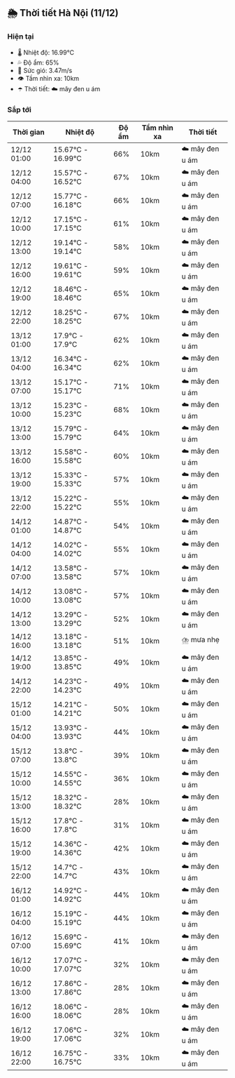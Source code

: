 ## 🌦️ Thời tiết Hà Nội (11/12)

### Hiện tại

- 🌡️ Nhiệt độ: 16.99℃
- 💦 Độ ẩm: 65%
- 💨 Sức gió: 3.47m/s
- 👁️ Tầm nhìn xa: 10km
- ☂️ Thời tiết: ☁️ mây đen u ám

### Sắp tới

| Thời gian | Nhiệt độ | Độ ẩm | Tầm nhìn xa | Thời tiết |
| --- | --- | --- | --- | --- |
| 12/12 01:00 | 15.67℃ - 16.99℃ | 66% | 10km | ☁️ mây đen u ám |
| 12/12 04:00 | 15.57℃ - 16.52℃ | 67% | 10km | ☁️ mây đen u ám |
| 12/12 07:00 | 15.77℃ - 16.18℃ | 66% | 10km | ☁️ mây đen u ám |
| 12/12 10:00 | 17.15℃ - 17.15℃ | 61% | 10km | ☁️ mây đen u ám |
| 12/12 13:00 | 19.14℃ - 19.14℃ | 58% | 10km | ☁️ mây đen u ám |
| 12/12 16:00 | 19.61℃ - 19.61℃ | 59% | 10km | ☁️ mây đen u ám |
| 12/12 19:00 | 18.46℃ - 18.46℃ | 65% | 10km | ☁️ mây đen u ám |
| 12/12 22:00 | 18.25℃ - 18.25℃ | 67% | 10km | ☁️ mây đen u ám |
| 13/12 01:00 | 17.9℃ - 17.9℃ | 62% | 10km | ☁️ mây đen u ám |
| 13/12 04:00 | 16.34℃ - 16.34℃ | 62% | 10km | ☁️ mây đen u ám |
| 13/12 07:00 | 15.17℃ - 15.17℃ | 71% | 10km | ☁️ mây đen u ám |
| 13/12 10:00 | 15.23℃ - 15.23℃ | 68% | 10km | ☁️ mây đen u ám |
| 13/12 13:00 | 15.79℃ - 15.79℃ | 64% | 10km | ☁️ mây đen u ám |
| 13/12 16:00 | 15.58℃ - 15.58℃ | 60% | 10km | ☁️ mây đen u ám |
| 13/12 19:00 | 15.33℃ - 15.33℃ | 57% | 10km | ☁️ mây đen u ám |
| 13/12 22:00 | 15.22℃ - 15.22℃ | 55% | 10km | ☁️ mây đen u ám |
| 14/12 01:00 | 14.87℃ - 14.87℃ | 54% | 10km | ☁️ mây đen u ám |
| 14/12 04:00 | 14.02℃ - 14.02℃ | 55% | 10km | ☁️ mây đen u ám |
| 14/12 07:00 | 13.58℃ - 13.58℃ | 57% | 10km | ☁️ mây đen u ám |
| 14/12 10:00 | 13.08℃ - 13.08℃ | 57% | 10km | ☁️ mây đen u ám |
| 14/12 13:00 | 13.29℃ - 13.29℃ | 52% | 10km | ☁️ mây đen u ám |
| 14/12 16:00 | 13.18℃ - 13.18℃ | 51% | 10km | ⛈️ mưa nhẹ |
| 14/12 19:00 | 13.85℃ - 13.85℃ | 49% | 10km | ☁️ mây đen u ám |
| 14/12 22:00 | 14.23℃ - 14.23℃ | 49% | 10km | ☁️ mây đen u ám |
| 15/12 01:00 | 14.21℃ - 14.21℃ | 50% | 10km | ☁️ mây đen u ám |
| 15/12 04:00 | 13.93℃ - 13.93℃ | 44% | 10km | ☁️ mây đen u ám |
| 15/12 07:00 | 13.8℃ - 13.8℃ | 39% | 10km | ☁️ mây đen u ám |
| 15/12 10:00 | 14.55℃ - 14.55℃ | 36% | 10km | ☁️ mây đen u ám |
| 15/12 13:00 | 18.32℃ - 18.32℃ | 28% | 10km | ☁️ mây đen u ám |
| 15/12 16:00 | 17.8℃ - 17.8℃ | 31% | 10km | ☁️ mây đen u ám |
| 15/12 19:00 | 14.36℃ - 14.36℃ | 42% | 10km | ☁️ mây đen u ám |
| 15/12 22:00 | 14.7℃ - 14.7℃ | 43% | 10km | ☁️ mây đen u ám |
| 16/12 01:00 | 14.92℃ - 14.92℃ | 44% | 10km | ☁️ mây đen u ám |
| 16/12 04:00 | 15.19℃ - 15.19℃ | 44% | 10km | ☁️ mây đen u ám |
| 16/12 07:00 | 15.69℃ - 15.69℃ | 41% | 10km | ☁️ mây đen u ám |
| 16/12 10:00 | 17.07℃ - 17.07℃ | 32% | 10km | ☁️ mây đen u ám |
| 16/12 13:00 | 17.86℃ - 17.86℃ | 28% | 10km | ☁️ mây đen u ám |
| 16/12 16:00 | 18.06℃ - 18.06℃ | 28% | 10km | ☁️ mây đen u ám |
| 16/12 19:00 | 17.06℃ - 17.06℃ | 32% | 10km | ☁️ mây đen u ám |
| 16/12 22:00 | 16.75℃ - 16.75℃ | 33% | 10km | ☁️ mây đen u ám |
